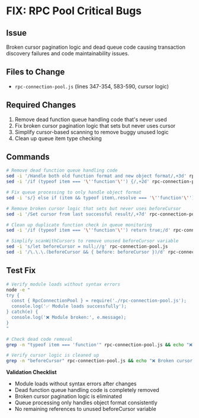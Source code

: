 # FIX: RPC Pool Critical Bugs

## Issue
Broken cursor pagination logic and dead queue code causing transaction discovery failures and code maintainability issues.

## Files to Change
- `rpc-connection-pool.js` (lines 347-354, 583-590, cursor logic)

## Required Changes
1. Remove dead function queue handling code that's never used
2. Fix broken cursor pagination logic that sets but never uses cursor
3. Simplify cursor-based scanning to remove buggy unused logic
4. Clean up queue item type checking

## Commands

```bash
# Remove dead function queue handling code
sed -i '/Handle both old function format and new object format/,+3d' rpc-connection-pool.js
sed -i '/if (typeof item === '\''function'\'') {/,+2d' rpc-connection-pool.js

# Fix queue processing to only handle object format
sed -i 's/} else if (item && typeof item\.resolve === '\''function'\'') {/if (item \&\& typeof item.resolve === '\''function'\'') {/g' rpc-connection-pool.js

# Remove broken cursor logic that sets but never uses beforeCursor
sed -i '/Set cursor from last successful result/,+7d' rpc-connection-pool.js

# Clean up duplicate function check in queue monitoring
sed -i '/if (typeof item === '\''function'\'') return true;/d' rpc-connection-pool.js

# Simplify scanWithCursors to remove unused beforeCursor variable
sed -i 's/let beforeCursor = null;//g' rpc-connection-pool.js
sed -i '/\.\.\.(beforeCursor && { before: beforeCursor })/d' rpc-connection-pool.js
```

## Test Fix

```bash
# Verify module loads without syntax errors
node -e "
try { 
  const { RpcConnectionPool } = require('./rpc-connection-pool.js');
  console.log('✅ Module loads successfully');
} catch(e) { 
  console.log('❌ Module broken:', e.message); 
}
"

# Check dead code removal
grep -n "typeof item === 'function'" rpc-connection-pool.js && echo "❌ Dead function code still present" || echo "✅ Dead function code removed"

# Verify cursor logic is cleaned up
grep -n "beforeCursor" rpc-connection-pool.js && echo "❌ Broken cursor logic still present" || echo "✅ Cursor logic cleaned up"
```

**Validation Checklist**
* Module loads without syntax errors after changes
* Dead function queue handling code is completely removed
* Broken cursor pagination logic is eliminated
* Queue processing only handles object format consistently
* No remaining references to unused beforeCursor variable